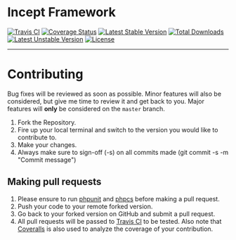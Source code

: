 # Incept Framework

[![Travis CI](https://travis-ci.org/inceptphp/framework.svg?branch=main)](https://travis-ci.org/inceptphp/framework)
[![Coverage Status](https://coveralls.io/repos/github/inceptphp/framework/badge.svg?branch=main)](https://coveralls.io/github/inceptphp/framework?branch=main)
[![Latest Stable Version](https://poser.pugx.org/inceptphp/framework/v/stable)](https://packagist.org/packages/inceptphp/framework)
[![Total Downloads](https://poser.pugx.org/inceptphp/framework/downloads)](https://packagist.org/packages/inceptphp/framework)
[![Latest Unstable Version](https://poser.pugx.org/inceptphp/framework/v/unstable)](https://packagist.org/packages/inceptphp/framework)
[![License](https://poser.pugx.org/inceptphp/framework/license)](https://packagist.org/packages/inceptphp/framework)

----

<a name="contributing"></a>
# Contributing

Bug fixes will be reviewed as soon as possible. Minor features will also be considered, but give me time to review it and get back to you. Major features will **only** be considered on the `master` branch.

1. Fork the Repository.
2. Fire up your local terminal and switch to the version you would like to
contribute to.
3. Make your changes.
4. Always make sure to sign-off (-s) on all commits made (git commit -s -m "Commit message")

## Making pull requests

1. Please ensure to run [phpunit](https://phpunit.de/) and
[phpcs](https://github.com/squizlabs/PHP_CodeSniffer) before making a pull request.
2. Push your code to your remote forked version.
3. Go back to your forked version on GitHub and submit a pull request.
4. All pull requests will be passed to [Travis CI](https://travis-ci.com/github/inceptphp/framework) to be tested. Also note that [Coveralls](https://coveralls.io/github/inceptphp/framework) is also used to analyze the coverage of your contribution.
